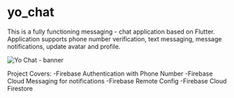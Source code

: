 # yo_chat

This is a fully functioning messaging - chat application based on Flutter. Application supports phone number verification, text messaging, message notifications, update avatar and profile.

![Yo Chat - banner](https://user-images.githubusercontent.com/67879777/172612979-d32daa0f-1ed7-4f8e-916d-263efc94644a.png)

Project Covers: 
  -Firebase Authentication with Phone Number
  -Firebase Cloud Messaging for notifications
  -Firebase Remote Config
  -Firebase Cloud Firestore

